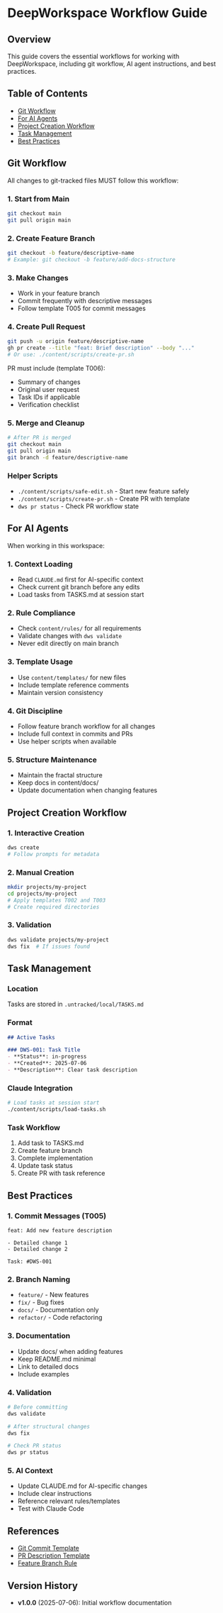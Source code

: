 # DeepWorkspace Workflow Guide

<!-- This file follows template @content/templates/T008 -->

## Overview

This guide covers the essential workflows for working with DeepWorkspace, including git workflow, AI agent instructions, and best practices.

## Table of Contents

- [Git Workflow](#git-workflow)
- [For AI Agents](#for-ai-agents)
- [Project Creation Workflow](#project-creation-workflow)
- [Task Management](#task-management)
- [Best Practices](#best-practices)

## Git Workflow

All changes to git-tracked files MUST follow this workflow:

### 1. Start from Main
```bash
git checkout main
git pull origin main
```

### 2. Create Feature Branch
```bash
git checkout -b feature/descriptive-name
# Example: git checkout -b feature/add-docs-structure
```

### 3. Make Changes
- Work in your feature branch
- Commit frequently with descriptive messages
- Follow template T005 for commit messages

### 4. Create Pull Request
```bash
git push -u origin feature/descriptive-name
gh pr create --title "feat: Brief description" --body "..."
# Or use: ./content/scripts/create-pr.sh
```

PR must include (template T006):
- Summary of changes
- Original user request
- Task IDs if applicable
- Verification checklist

### 5. Merge and Cleanup
```bash
# After PR is merged
git checkout main
git pull origin main
git branch -d feature/descriptive-name
```

### Helper Scripts

- `./content/scripts/safe-edit.sh` - Start new feature safely
- `./content/scripts/create-pr.sh` - Create PR with template
- `dws pr status` - Check PR workflow state

## For AI Agents

When working in this workspace:

### 1. Context Loading
- Read `CLAUDE.md` first for AI-specific context
- Check current git branch before any edits
- Load tasks from TASKS.md at session start

### 2. Rule Compliance
- Check `content/rules/` for all requirements
- Validate changes with `dws validate`
- Never edit directly on main branch

### 3. Template Usage
- Use `content/templates/` for new files
- Include template reference comments
- Maintain version consistency

### 4. Git Discipline
- Follow feature branch workflow for all changes
- Include full context in commits and PRs
- Use helper scripts when available

### 5. Structure Maintenance
- Maintain the fractal structure
- Keep docs in content/docs/
- Update documentation when changing features

## Project Creation Workflow

### 1. Interactive Creation
```bash
dws create
# Follow prompts for metadata
```

### 2. Manual Creation
```bash
mkdir projects/my-project
cd projects/my-project
# Apply templates T002 and T003
# Create required directories
```

### 3. Validation
```bash
dws validate projects/my-project
dws fix  # If issues found
```

## Task Management

### Location
Tasks are stored in `.untracked/local/TASKS.md`

### Format
```markdown
## Active Tasks

### DWS-001: Task Title
- **Status**: in-progress
- **Created**: 2025-07-06
- **Description**: Clear task description
```

### Claude Integration
```bash
# Load tasks at session start
./content/scripts/load-tasks.sh
```

### Task Workflow
1. Add task to TASKS.md
2. Create feature branch
3. Complete implementation
4. Update task status
5. Create PR with task reference

## Best Practices

### 1. Commit Messages (T005)
```
feat: Add new feature description

- Detailed change 1
- Detailed change 2

Task: #DWS-001
```

### 2. Branch Naming
- `feature/` - New features
- `fix/` - Bug fixes
- `docs/` - Documentation only
- `refactor/` - Code refactoring

### 3. Documentation
- Update docs/ when adding features
- Keep README.md minimal
- Link to detailed docs
- Include examples

### 4. Validation
```bash
# Before committing
dws validate

# After structural changes
dws fix

# Check PR status
dws pr status
```

### 5. AI Context
- Update CLAUDE.md for AI-specific changes
- Include clear instructions
- Reference relevant rules/templates
- Test with Claude Code

## References

- [Git Commit Template](../templates/T005-git-commit.yaml)
- [PR Description Template](../templates/T006-pr-description.yaml)
- [Feature Branch Rule](../rules/R006-feature-branch-workflow.yaml)

## Version History

- **v1.0.0** (2025-07-06): Initial workflow documentation